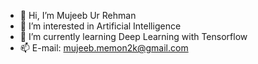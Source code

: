 - 👋 Hi, I’m Mujeeb Ur Rehman
- 👀 I’m interested in Artificial Intelligence
- 🌱 I’m currently learning Deep Learning with Tensorflow
- 📫 E-mail: mujeeb.memon2k@gmail.com

<!---
Mujeeb-Khalil/Mujeeb-Khalil is a ✨ special ✨ repository because its `README.md` (this file) appears on your GitHub profile.
You can click the Preview link to take a look at your changes.
--->
